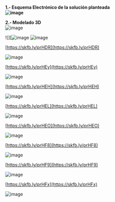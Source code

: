 **1.- Esquema Electrónico de la solución planteada**  
**![image](https://github.com/user-attachments/assets/0eff2516-67dc-4d12-932d-235ecea02107)**

**2.- Modelado 3D**  
![image](https://github.com/user-attachments/assets/64ead0b2-063f-45e7-84cb-33291ebdf14e)


![][![image](https://github.com/user-attachments/assets/08fa5246-66a7-4291-986a-df6649042290)
![image](https://github.com/user-attachments/assets/57e41d2d-96cf-47db-a653-05a28dbea274)



[https://skfb.ly/prHDR](https://skfb.ly/prHDR) 

![image](https://github.com/user-attachments/assets/19272122-2a06-4e99-a11c-8e45625d71dd)


[https://skfb.ly/prHEy](https://skfb.ly/prHEy) 

![image](https://github.com/user-attachments/assets/92f533d2-4277-4b71-9222-1173777d0641)

[https://skfb.ly/prHEH](https://skfb.ly/prHEH) 

![image](https://github.com/user-attachments/assets/88608a41-de8e-4aa8-ad1a-2e9285bfb002)


[https://skfb.ly/prHEL](https://skfb.ly/prHEL)

![image](https://github.com/user-attachments/assets/5fb49d89-1fb5-4e13-ae20-121195c66101)

[https://skfb.ly/prHEO](https://skfb.ly/prHEO)  

![image](https://github.com/user-attachments/assets/f8de042e-7a75-45ec-a084-8d3bbf6483cd)


[https://skfb.ly/prHF8](https://skfb.ly/prHF8)  

![image](https://github.com/user-attachments/assets/dab68918-0596-4f3d-8be3-211cd4e7d7c9)


[https://skfb.ly/prHF9](https://skfb.ly/prHF9)

![image](https://github.com/user-attachments/assets/3695b1d4-654d-4336-b3c8-36a6e56b85a0)


[https://skfb.ly/prHFx](https://skfb.ly/prHFx)  

![image](https://github.com/user-attachments/assets/3d34c9d5-9dc5-4866-a69f-2c4a07ad850f)


